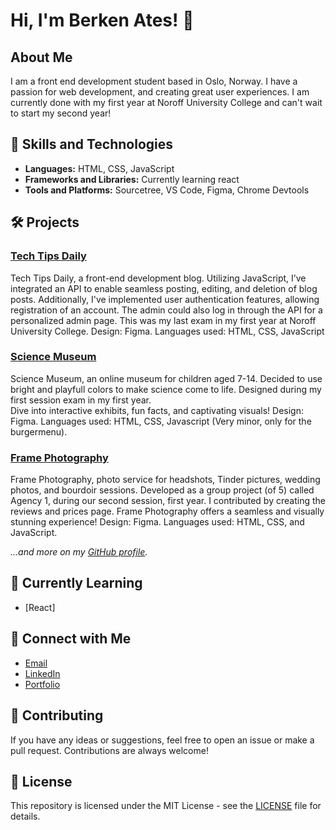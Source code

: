 # Hi, I'm Berken Ates! 👋

## About Me

I am a front end development student based in Oslo, Norway. I have a passion for web development, and creating great user experiences. I am currently done with my first year at Noroff University College and can't wait to start my second year! 

## 🚀 Skills and Technologies

- **Languages:** 
  HTML, CSS, JavaScript
- **Frameworks and Libraries:**
   Currently learning react
- **Tools and Platforms:**
   Sourcetree, VS Code, Figma, Chrome Devtools

## 🛠️ Projects

### [Tech Tips Daily](https://github.com/BerkenA/FED1-Exam-HTML-CSS-JS-Berken)
Tech Tips Daily, a front-end development blog.
Utilizing JavaScript, I’ve integrated an API to enable seamless posting, editing, and deletion of blog posts.
Additionally, I've implemented user authentication features, allowing registration of an account.
The admin could also log in through the API for a personalized admin page.
This was my last exam in my first year at Noroff University College.
Design: Figma.
Languages used: HTML, CSS, JavaScript

### [Science Museum](https://github.com/BerkenA/my-final-exam-design-html-css)
Science Museum, an online museum for children aged 7-14.
Decided to use bright and playfull colors to make science come to life.
Designed during my first session exam in my first year.  
Dive into interactive exhibits, fun facts, and captivating visuals!
Design: Figma.
Languages used: HTML, CSS, Javascript (Very minor, only for the burgermenu).

### [Frame Photography](https://github.com/BerkenA/Agency1-frame)
Frame Photography, photo service for headshots, Tinder pictures, wedding photos, and bourdoir sessions.
Developed as a group project (of 5) called Agency 1, during our second session, first year.
I contributed by creating the reviews and prices page.
Frame Photography offers a seamless and visually stunning experience!
Design: Figma.
Languages used: HTML, CSS, and JavaScript.

*...and more on my [GitHub profile](https://github.com/BerkenA?tab=repositories).*

## 🌱 Currently Learning

- [React]


## 💬 Connect with Me

- [Email](berken_93@hotmail.com)
- [LinkedIn](https://no.linkedin.com/in/berken-ates-0a9281171)
- [Portfolio](https://yourwebsite.com)

## 🤝 Contributing

If you have any ideas or suggestions, feel free to open an issue or make a pull request. Contributions are always welcome!

## 📄 License

This repository is licensed under the MIT License - see the [LICENSE](LICENSE) file for details.
